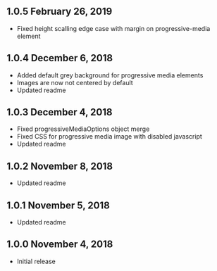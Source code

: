 ## 1.0.5 February 26, 2019

- Fixed height scalling edge case with margin on progressive-media element

## 1.0.4 December 6, 2018

- Added default grey background for progressive media elements
- Images are now not centered by default
- Updated readme

## 1.0.3 December 4, 2018

- Fixed progressiveMediaOptions object merge
- Fixed CSS for progressive media image with disabled javascript
- Updated readme

## 1.0.2 November 8, 2018

- Updated readme

## 1.0.1 November 5, 2018

- Updated readme

## 1.0.0 November 4, 2018

- Initial release